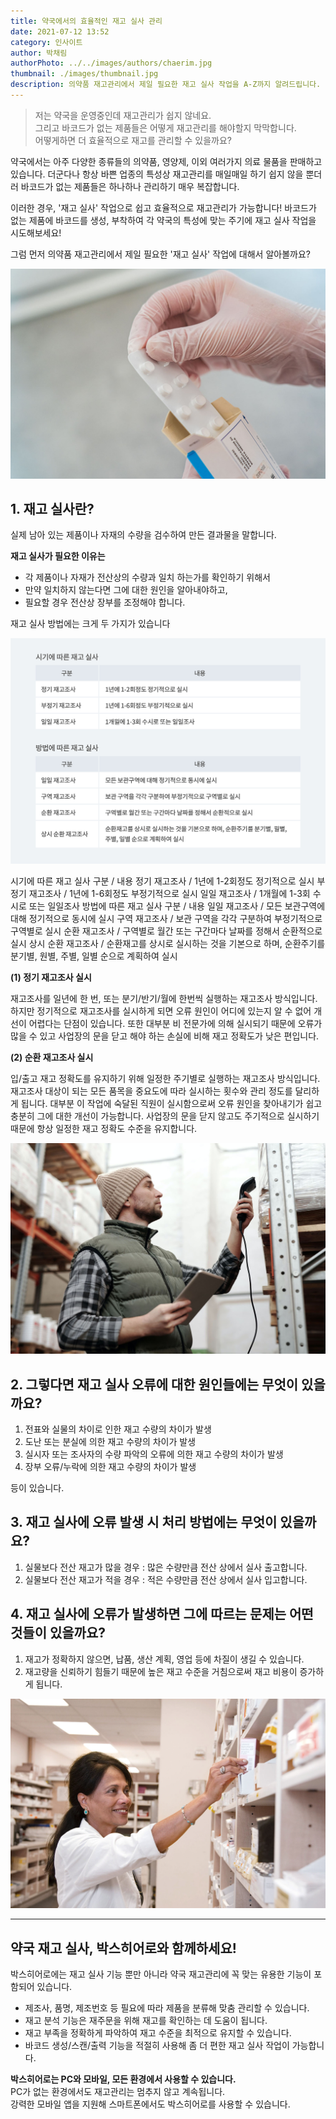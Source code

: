 ```yaml
---
title: 약국에서의 효율적인 재고 실사 관리
date: 2021-07-12 13:52
category: 인사이트
author: 박채림
authorPhoto: ../../images/authors/chaerim.jpg
thumbnail: ./images/thumbnail.jpg
description: 의약품 재고관리에서 제일 필요한 재고 실사 작업을 A-Z까지 알려드립니다.
---
```


> 저는 약국을 운영중인데 재고관리가 쉽지 않네요.<br/>
> 그리고 바코드가 없는 제품들은 어떻게 재고관리를 해야할지 막막합니다.<br/>
> 어떻게하면 더 효율적으로 재고를 관리할 수 있을까요?

약국에서는 아주 다양한 종류들의 의약품, 영양제, 이외 여러가지 의료 물품을 판매하고 있습니다.
더군다나 항상 바쁜 업종의 특성상 재고관리를 매일매일 하기 쉽지 않을 뿐더러 바코드가 없는 제품들은 하나하나 관리하기 매우 복잡합니다.

이러한 경우, '재고 실사' 작업으로 쉽고 효율적으로 재고관리가 가능합니다!
바코드가 없는 제품에 바코드를 생성, 부착하여 각 약국의 특성에 맞는 주기에 재고 실사 작업을 시도해보세요!

그럼 먼저 의약품 재고관리에서 제일 필요한 '재고 실사' 작업에 대해서 알아볼까요?

![약국 재고관리 더이상 어렵지 않아요](./images/1.jpg)

## 1. 재고 실사란?

실제 남아 있는 제품이나 자재의 수량을 검수하여 만든 결과물을 말합니다.

**재고 실사가 필요한 이유는**

- 각 제품이나 자재가 전산상의 수량과 일치 하는가를 확인하기 위해서
- 만약 일치하지 않는다면 그에 대한 원인을 알아내야하고,
- 필요할 경우 전산상 장부를 조정해야 합니다.

재고 실사 방법에는 크게 두 가지가 있습니다

![다양한 재고 실사 방법](./images/2.png)

<invisible>
시기에 따른 재고 실사
구분 / 내용
정기 재고조사 / 1년에 1-2회정도 정기적으로 실시
부정기 재고조사 / 1년에 1-6회정도 부정기적으로 실시
일일 재고조사 / 1개월에 1-3회 수시로 또는 일일조사
방법에 따른 재고 실사
구분 / 내용
일일 재고조사 / 모든 보관구역에 대해 정기적으로 동시에 실시
구역 재고조사 / 보관 구역을 각각 구분하여 부정기적으로 구역별로 실시
순환 재고조사 / 구역별로 월간 또는 구간마다 날짜를 정해서 순환적으로 실시
상시 순환 재고조사 / 순환재고를 상시로 실시하는 것을 기본으로 하며, 순환주기를 분기별, 원별, 주별, 일별 순으로 계획하여 실시
</invisible>

**(1) 정기 재고조사 실시**

재고조사를 일년에 한 번, 또는 분기/반기/월에 한번씩 실행하는 재고조사 방식입니다. 하지만 정기적으로 재고조사를 실시하게 되면 오류 원인이 어디에 있는지 알 수 없어 개선이 어렵다는 단점이 있습니다. 또한 대부분 비 전문가에 의해 실시되기 때문에 오류가 많을 수 있고 사업장의 문을 닫고 해야 하는 손실에 비해 재고 정확도가 낮은 편입니다.

**(2) 순환 재고조사 실시**

입/출고 재고 정확도를 유지하기 위해 일정한 주기별로 실행하는 재고조사 방식입니다. 재고조사 대상이 되는 모든 품목을 중요도에 따라 실시하는 횟수와 관리 정도를 달리하게 됩니다. 대부분 이 작업에 숙달된 직원이 실시함으로써 오류 원인을 찾아내기가 쉽고 충분히 그에 대한 개선이 가능합니다. 사업장의 문을 닫지 않고도 주기적으로 실시하기 때문에 항상 일정한 재고 정확도 수준을 유지합니다.

![꼭 필요한 재고 실사](./images/3.jpg)

## 2. 그렇다면 재고 실사 오류에 대한 원인들에는 무엇이 있을까요?

1. 전표와 실물의 차이로 인한 재고 수량의 차이가 발생
2. 도난 또는 분실에 의한 재고 수량의 차이가 발생
3. 실시자 또는 조사자의 수량 파악의 오류에 의한 재고 수량의 차이가 발생
4. 장부 오류/누락에 의한 재고 수량의 차이가 발생

등이 있습니다.

## 3. 재고 실사에 오류 발생 시 처리 방법에는 무엇이 있을까요?

1. 실물보다 전산 재고가 많을 경우 : 많은 수량만큼 전산 상에서 실사 출고합니다.
2. 실물보다 전산 재고가 적을 경우 : 적은 수량만큼 전산 상에서 실사 입고합니다.

## 4. 재고 실사에 오류가 발생하면 그에 따르는 문제는 어떤 것들이 있을까요?

1. 재고가 정확하지 않으면, 납품, 생산 계획, 영업 등에 차질이 생길 수 있습니다.
2. 재고량을 신뢰하기 힘들기 때문에 높은 재고 수준을 거침으로써 재고 비용이 증가하게 됩니다.

![이제 재고 실사는 박스히어로와 함께](./images/4.jpg)

---

## 약국 재고 실사, 박스히어로와 함께하세요!

박스히어로에는 재고 실사 기능 뿐만 아니라 약국 재고관리에 꼭 맞는 유용한 기능이 포함되어 있습니다.

- 제조사, 품명, 제조번호 등 필요에 따라 제품을 분류해 맞춤 관리할 수 있습니다.
- 재고 분석 기능은 재주문을 위해 재고를 확인하는 데 도움이 됩니다.
- 재고 부족을 정확하게 파악하여 재고 수준을 최적으로 유지할 수 있습니다.
- 바코드 생성/스캔/출력 기능을 적절히 사용해 좀 더 편한 재고 실사 작업이 가능합니다.

<tip-box>

**박스히어로는 PC와 모바일, 모든 환경에서 사용할 수 있습니다.**<br/>
PC가 없는 환경에서도 재고관리는 멈추지 않고 계속됩니다.<br/>
강력한 모바일 앱을 지원해 스마트폰에서도 박스히어로를 사용할 수 있습니다.

</tip-box>
